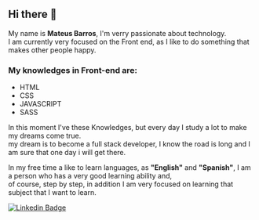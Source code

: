 ## Hi there 👋

My name is **Mateus Barros**, I'm verry passionate about technology. </br>
I am currently very focused on the Front end, as I like to do something that makes other people happy. </br>

### My knowledges in Front-end are:

- HTML
- CSS
- JAVASCRIPT
- SASS

In this moment I've these Knowledges, but every day I study a lot to make my dreams come true. </br>
my dream is to become a full stack developer, I know the road is long and I am sure that one day i will get there.

In my free time a like to learn languages, as **"English"** and **"Spanish"**, I am a person who has a very good learning ability and, <br>
of course, step by step, in addition I am very focused on learning that subject that I want to learn.

[![Linkedin Badge](https://img.shields.io/badge/-Mateus20Barros-blue?style=flat-square&logo=Linkedin&logoColor=white&link=https://https://www.linkedin.com/in/mateus-barros-a7a78b159)](https://https://www.linkedin.com/in/mateus-barros-a7a78b159)
